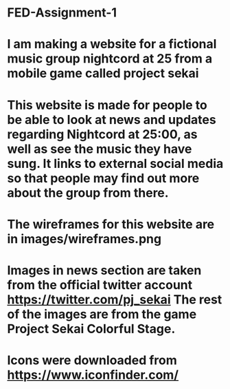 # FED-Assignment-1
# I am making a website for a fictional music group nightcord at 25 from a mobile game called project sekai

# This website is made for people to be able to look at news and updates regarding Nightcord at 25:00, as well as see the music they have sung. It links to external social media so that people may find out more about the group from there.

# The wireframes for this website are in images/wireframes.png

# Images in news section are taken from the official twitter account https://twitter.com/pj_sekai The rest of the images are from the game Project Sekai Colorful Stage.

# Icons were downloaded from https://www.iconfinder.com/